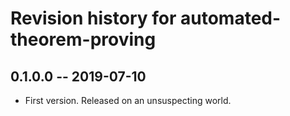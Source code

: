 # Revision history for automated-theorem-proving

## 0.1.0.0  -- 2019-07-10

* First version. Released on an unsuspecting world.
